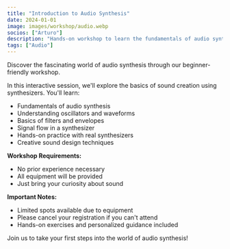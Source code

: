 ```yaml
---
title: "Introduction to Audio Synthesis"
date: 2024-01-01
image: images/workshop/audio.webp
socios: ["Arturo"]
description: "Hands-on workshop to learn the fundamentals of audio synthesis. Perfect for beginners interested in electronic music and sound design."
tags: ["Audio"]
---
```


Discover the fascinating world of audio synthesis through our beginner-friendly workshop.

In this interactive session, we'll explore the basics of sound creation using synthesizers. You'll learn:
- Fundamentals of audio synthesis
- Understanding oscillators and waveforms
- Basics of filters and envelopes
- Signal flow in a synthesizer
- Hands-on practice with real synthesizers
- Creative sound design techniques

**Workshop Requirements:**
- No prior experience necessary
- All equipment will be provided
- Just bring your curiosity about sound

**Important Notes:**
- Limited spots available due to equipment
- Please cancel your registration if you can't attend
- Hands-on exercises and personalized guidance included

Join us to take your first steps into the world of audio synthesis!
